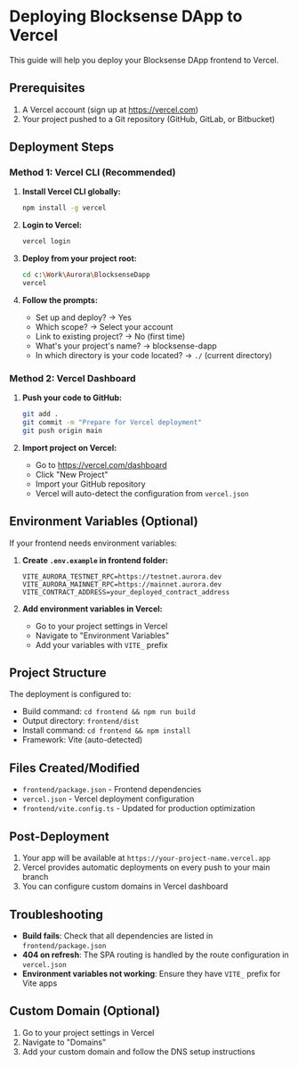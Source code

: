 # Deploying Blocksense DApp to Vercel

This guide will help you deploy your Blocksense DApp frontend to Vercel.

## Prerequisites

1. A Vercel account (sign up at https://vercel.com)
2. Your project pushed to a Git repository (GitHub, GitLab, or Bitbucket)

## Deployment Steps

### Method 1: Vercel CLI (Recommended)

1. **Install Vercel CLI globally:**
   ```bash
   npm install -g vercel
   ```

2. **Login to Vercel:**
   ```bash
   vercel login
   ```

3. **Deploy from your project root:**
   ```bash
   cd c:\Work\Aurora\BlocksenseDapp
   vercel
   ```

4. **Follow the prompts:**
   - Set up and deploy? → Yes
   - Which scope? → Select your account
   - Link to existing project? → No (first time)
   - What's your project's name? → blocksense-dapp
   - In which directory is your code located? → `./` (current directory)

### Method 2: Vercel Dashboard

1. **Push your code to GitHub:**
   ```bash
   git add .
   git commit -m "Prepare for Vercel deployment"
   git push origin main
   ```

2. **Import project on Vercel:**
   - Go to https://vercel.com/dashboard
   - Click "New Project"
   - Import your GitHub repository
   - Vercel will auto-detect the configuration from `vercel.json`

## Environment Variables (Optional)

If your frontend needs environment variables:

1. **Create `.env.example` in frontend folder:**
   ```
   VITE_AURORA_TESTNET_RPC=https://testnet.aurora.dev
   VITE_AURORA_MAINNET_RPC=https://mainnet.aurora.dev
   VITE_CONTRACT_ADDRESS=your_deployed_contract_address
   ```

2. **Add environment variables in Vercel:**
   - Go to your project settings in Vercel
   - Navigate to "Environment Variables"
   - Add your variables with `VITE_` prefix

## Project Structure

The deployment is configured to:
- Build command: `cd frontend && npm run build`
- Output directory: `frontend/dist`
- Install command: `cd frontend && npm install`
- Framework: Vite (auto-detected)

## Files Created/Modified

- `frontend/package.json` - Frontend dependencies
- `vercel.json` - Vercel deployment configuration
- `frontend/vite.config.ts` - Updated for production optimization

## Post-Deployment

1. Your app will be available at `https://your-project-name.vercel.app`
2. Vercel provides automatic deployments on every push to your main branch
3. You can configure custom domains in Vercel dashboard

## Troubleshooting

- **Build fails**: Check that all dependencies are listed in `frontend/package.json`
- **404 on refresh**: The SPA routing is handled by the route configuration in `vercel.json`
- **Environment variables not working**: Ensure they have `VITE_` prefix for Vite apps

## Custom Domain (Optional)

1. Go to your project settings in Vercel
2. Navigate to "Domains"
3. Add your custom domain and follow the DNS setup instructions